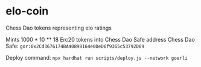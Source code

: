 # elo-coin
Chess Dao tokens representing elo ratings

Mints 1000 * 10 ** 18 Erc20 tokens into Chess Dao Safe address
Chess Dao Safe: `gor:0x2Cd3676174BA40898164e0DeD6f9365c53792D69`

Deploy command:
  `npx hardhat run scripts/deploy.js --network goerli`